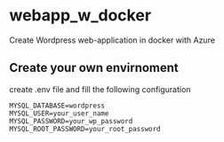 # webapp_w_docker
Create Wordpress web-application in docker with Azure



## Create your own envirnoment
create .env file and fill the following configuration

```
MYSQL_DATABASE=wordpress
MYSQL_USER=your_user_name
MYSQL_PASSWORD=your_wp_password
MYSQL_ROOT_PASSWORD=your_root_password
```
